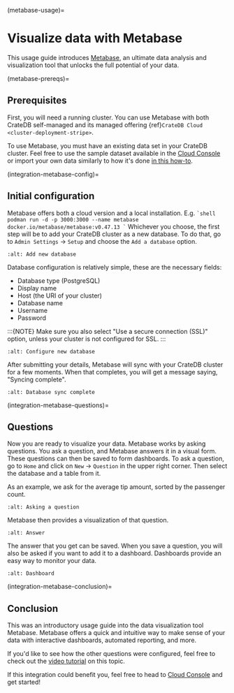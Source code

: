 (metabase-usage)=

# Visualize data with Metabase

This usage guide introduces [Metabase], an ultimate data analysis and visualization
tool that unlocks the full potential of your data.

(metabase-prereqs)=

## Prerequisites

First, you will need a running cluster. You can use Metabase with both
CrateDB self-managed and its managed offering
{ref}`CrateDB Cloud <cluster-deployment-stripe>`.

To use Metabase, you must have an existing data set in your CrateDB cluster.
Feel free to use the sample dataset available in the [Cloud Console] or
import your own data similarly to how it's done [in this how-to].

(integration-metabase-config)=

## Initial configuration

Metabase offers both a cloud version and a local installation. E.g.
`` `shell
podman run -d -p 3000:3000 --name metabase docker.io/metabase/metabase:v0.47.13
` ``
Whichever you choose, the first step will be to add your CrateDB cluster as a
new database. To do that, go to `Admin Settings` -> `Setup` and choose
the `Add a database` option.

```{image} /_assets/img/integrations/metabase/metabase-add-database.png
:alt: Add new database
```

Database configuration is relatively simple, these are the necessary fields:

- Database type (PostgreSQL)
- Display name
- Host (the URI of your cluster)
- Database name
- Username
- Password

:::{NOTE}
Make sure you also select "Use a secure connection (SSL)" option, unless
your cluster is not configured for SSL.
:::

```{image} /_assets/img/integrations/metabase/metabase-database-configuration.png
:alt: Configure new database
```

After submitting your details, Metabase will sync with your CrateDB cluster for
a few moments. When that completes, you will get a message saying, "Syncing
complete".

```{image} /_assets/img/integrations/metabase/metabase-sync-done.png
:alt: Database sync complete
```

(integration-metabase-questions)=

## Questions

Now you are ready to visualize your data. Metabase works by asking questions.
You ask a question, and Metabase answers it in a visual form. These questions
can then be saved to form dashboards. To ask a question, go to `Home` and
click on `New` -> `Question` in the upper right corner. Then select the
database and a table from it.

As an example, we ask for the average tip amount, sorted by the passenger count.

```{image} /_assets/img/integrations/metabase/metabase-question.png
:alt: Asking a question
```

Metabase then provides a visualization of that question.

```{image} /_assets/img/integrations/metabase/metabase-answer.png
:alt: Answer
```

The answer that you get can be saved. When you save a question, you will also
be asked if you want to add it to a dashboard. Dashboards provide an easy way
to monitor your data.

```{image} /_assets/img/integrations/metabase/metabase-dashboard.png
:alt: Dashboard
```

(integration-metabase-conclusion)=

## Conclusion

This was an introductory usage guide into the data visualization tool Metabase.
Metabase offers a quick and intuitive way to make sense of your data with
interactive dashboards, automated reporting, and more.

If you'd like to see how the other questions were configured, feel free to
check out the [video tutorial] on this topic.

If this integration could benefit you, feel free to head to [Cloud Console]
and get started!

[cloud console]: https://console.cratedb.cloud/
[in this how-to]: https://community.cratedb.com/t/importing-data-to-cratedb-cloud-clusters/1467
[metabase]: https://www.metabase.com/
[video tutorial]: https://www.youtube.com/watch?v=veuR_76njCo
